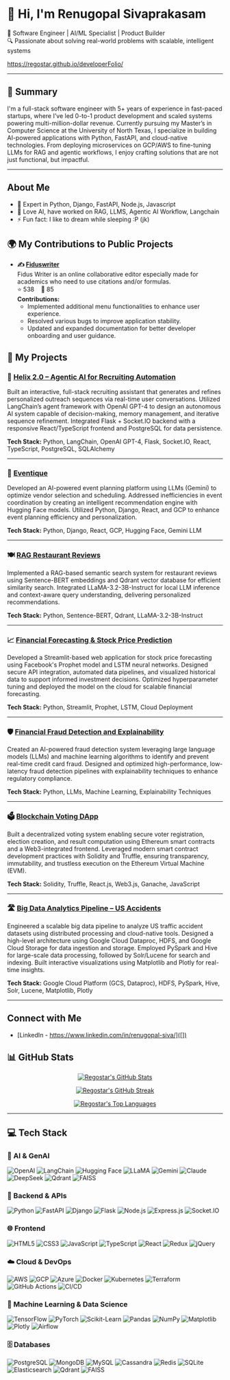 # 👋 Hi, I'm Renugopal Sivaprakasam

🚀 Software Engineer | AI/ML Specialist | Product Builder  
🔍 Passionate about solving real-world problems with scalable, intelligent systems

https://regostar.github.io/developerFolio/

---

## 🌟 Summary

I'm a full-stack software engineer with 5+ years of experience in fast-paced startups, where I’ve led 0-to-1 product development and scaled systems powering multi-million-dollar revenue. Currently pursuing my Master’s in Computer Science at the University of North Texas, I specialize in building AI-powered applications with Python, FastAPI, and cloud-native technologies. From deploying microservices on GCP/AWS to fine-tuning LLMs for RAG and agentic workflows, I enjoy crafting solutions that are not just functional, but impactful.

---

## About Me
- 🔭 Expert in Python, Django, FastAPI, Node.js, Javascript
- 🌱  Love AI, have worked on RAG, LLMS, Agentic AI Workflow, Langchain
- ⚡ Fun fact: I like to dream while sleeping :P (jk)


## 🌍 My Contributions to Public Projects

- **✍️ [Fiduswriter](https://github.com/fiduswriter/fiduswriter)**  
  Fidus Writer is an online collaborative editor especially made for academics who need to use citations and/or formulas.  
  ⭐ 538 &nbsp;&nbsp;&nbsp;🍴 85  
  **Contributions:**  
  - Implemented additional menu functionalities to enhance user experience.  
  - Resolved various bugs to improve application stability.  
  - Updated and expanded documentation for better developer onboarding and user guidance.


## 🚀 My Projects

### 🤖 [Helix 2.0 – Agentic AI for Recruiting Automation](https://github.com/regostar/agents_conversation)
Built an interactive, full-stack recruiting assistant that generates and refines personalized outreach sequences via real-time user conversations. Utilized LangChain’s agent framework with OpenAI GPT-4 to design an autonomous AI system capable of decision-making, memory management, and iterative sequence refinement. Integrated Flask + Socket.IO backend with a responsive React/TypeScript frontend and PostgreSQL for data persistence.  

**Tech Stack:** Python, LangChain, OpenAI GPT-4, Flask, Socket.IO, React, TypeScript, PostgreSQL, SQLAlchemy

---

### 🎉 [Eventique](https://github.com/regostar/eventique)
Developed an AI-powered event planning platform using LLMs (Gemini) to optimize vendor selection and scheduling. Addressed inefficiencies in event coordination by creating an intelligent recommendation engine with Hugging Face models. Utilized Python, Django, React, and GCP to enhance event planning efficiency and personalization.  

**Tech Stack:** Python, Django, React, GCP, Hugging Face, Gemini LLM

---

### 🍽️ [RAG Restaurant Reviews](https://github.com/regostar/RAG_restaurant_reviews)
Implemented a RAG-based semantic search system for restaurant reviews using Sentence-BERT embeddings and Qdrant vector database for efficient similarity search. Integrated LLaMA-3.2-3B-Instruct for local LLM inference and context-aware query understanding, delivering personalized recommendations.  

**Tech Stack:** Python, Sentence-BERT, Qdrant, LLaMA-3.2-3B-Instruct

---

### 📈 [Financial Forecasting & Stock Price Prediction](https://github.com/regostar/streamlit_stocks)
Developed a Streamlit-based web application for stock price forecasting using Facebook's Prophet model and LSTM neural networks. Designed secure API integration, automated data pipelines, and visualized historical data to support informed investment decisions. Optimized hyperparameter tuning and deployed the model on the cloud for scalable financial forecasting.  

**Tech Stack:** Python, Streamlit, Prophet, LSTM, Cloud Deployment

---

### 🛡️ [Financial Fraud Detection and Explainability](https://github.com/regostar/hack_unt_financial_fraud)
Created an AI-powered fraud detection system leveraging large language models (LLMs) and machine learning algorithms to identify and prevent real-time credit card fraud. Designed and optimized high-performance, low-latency fraud detection pipelines with explainability techniques to enhance regulatory compliance.  

**Tech Stack:** Python, LLMs, Machine Learning, Explainability Techniques

---

### 🗳️ [Blockchain Voting DApp](https://github.com/regostar/blockchain_voter2)
Built a decentralized voting system enabling secure voter registration, election creation, and result computation using Ethereum smart contracts and a Web3-integrated frontend. Leveraged modern smart contract development practices with Solidity and Truffle, ensuring transparency, immutability, and trustless execution on the Ethereum Virtual Machine (EVM). 

**Tech Stack:** Solidity, Truffle, React.js, Web3.js, Ganache, JavaScript

---

### 🛣️ [Big Data Analytics Pipeline – US Accidents](https://github.com/regostar/us_accidents_eda)
Engineered a scalable big data pipeline to analyze US traffic accident datasets using distributed processing and cloud-native tools. Designed a high-level architecture using Google Cloud Dataproc, HDFS, and Google Cloud Storage for data ingestion and storage. Employed PySpark and Hive for large-scale data processing, followed by Solr/Lucene for search and indexing. Built interactive visualizations using Matplotlib and Plotly for real-time insights.  

**Tech Stack:** Google Cloud Platform (GCS, Dataproc), HDFS, PySpark, Hive, Solr, Lucene, Matplotlib, Plotly

---



## Connect with Me
- [LinkedIn - https://www.linkedin.com/in/renugopal-siva/]([])

## 📊 GitHub Stats

<p align="center">
  <a href="https://github.com/regostar">
    <img src="https://github-readme-stats.vercel.app/api?username=regostar&show_icons=true&theme=tokyonight&include_all_commits=true&count_private=true&v=1" alt="Regostar's GitHub Stats" />
  </a>
</p>

<p align="center">
  <a href="https://github.com/regostar">
    <img src="https://github-readme-streak-stats.herokuapp.com/?user=regostar&theme=tokyonight&hide_border=false" alt="Regostar's GitHub Streak" />
  </a>
</p>

<p align="center">
  <a href="https://github.com/regostar">
    <img src="https://github-readme-stats.vercel.app/api/top-langs/?username=regostar&theme=tokyonight&hide_border=false&layout=compact&langs_count=8" alt="Regostar's Top Languages" />
  </a>
</p>


---


## 💻 Tech Stack

### 🧠 AI & GenAI
![OpenAI](https://img.shields.io/badge/OpenAI-412991?style=for-the-badge&logo=openai&logoColor=white)
![LangChain](https://img.shields.io/badge/LangChain-000000?style=for-the-badge&logo=langchain&logoColor=white)
![Hugging Face](https://img.shields.io/badge/HuggingFace-FF6DC2?style=for-the-badge&logo=huggingface&logoColor=white)
![LLaMA](https://img.shields.io/badge/LLaMA-000000?style=for-the-badge&logo=llama&logoColor=white)
![Gemini](https://img.shields.io/badge/Gemini-4285F4?style=for-the-badge&logo=google&logoColor=white)
![Claude](https://img.shields.io/badge/Claude-000000?style=for-the-badge&logo=anthropic&logoColor=white)
![DeepSeek](https://img.shields.io/badge/DeepSeek-000000?style=for-the-badge&logo=deepseek&logoColor=white)
![Qdrant](https://img.shields.io/badge/Qdrant-00B5E2?style=for-the-badge&logo=qdrant&logoColor=white)
![FAISS](https://img.shields.io/badge/FAISS-005571?style=for-the-badge&logo=faiss&logoColor=white)

### 🔧 Backend & APIs
![Python](https://img.shields.io/badge/Python-3776AB?style=for-the-badge&logo=python&logoColor=white)
![FastAPI](https://img.shields.io/badge/FastAPI-009688?style=for-the-badge&logo=fastapi&logoColor=white)
![Django](https://img.shields.io/badge/Django-092E20?style=for-the-badge&logo=django&logoColor=white)
![Flask](https://img.shields.io/badge/Flask-000000?style=for-the-badge&logo=flask&logoColor=white)
![Node.js](https://img.shields.io/badge/Node.js-339933?style=for-the-badge&logo=nodedotjs&logoColor=white)
![Express.js](https://img.shields.io/badge/Express.js-000000?style=for-the-badge&logo=express&logoColor=white)
![Socket.IO](https://img.shields.io/badge/Socket.IO-010101?style=for-the-badge&logo=socketdotio&logoColor=white)

### 🌐 Frontend
![HTML5](https://img.shields.io/badge/HTML5-E34F26?style=for-the-badge&logo=html5&logoColor=white)
![CSS3](https://img.shields.io/badge/CSS3-1572B6?style=for-the-badge&logo=css3&logoColor=white)
![JavaScript](https://img.shields.io/badge/JavaScript-F7DF1E?style=for-the-badge&logo=javascript&logoColor=black)
![TypeScript](https://img.shields.io/badge/TypeScript-3178C6?style=for-the-badge&logo=typescript&logoColor=white)
![React](https://img.shields.io/badge/React-61DAFB?style=for-the-badge&logo=react&logoColor=black)
![Redux](https://img.shields.io/badge/Redux-764ABC?style=for-the-badge&logo=redux&logoColor=white)
![jQuery](https://img.shields.io/badge/jQuery-0769AD?style=for-the-badge&logo=jquery&logoColor=white)

### ☁️ Cloud & DevOps
![AWS](https://img.shields.io/badge/AWS-232F3E?style=for-the-badge&logo=amazonaws&logoColor=white)
![GCP](https://img.shields.io/badge/GCP-4285F4?style=for-the-badge&logo=googlecloud&logoColor=white)
![Azure](https://img.shields.io/badge/Azure-0078D4?style=for-the-badge&logo=microsoftazure&logoColor=white)
![Docker](https://img.shields.io/badge/Docker-2496ED?style=for-the-badge&logo=docker&logoColor=white)
![Kubernetes](https://img.shields.io/badge/Kubernetes-326CE5?style=for-the-badge&logo=kubernetes&logoColor=white)
![Terraform](https://img.shields.io/badge/Terraform-623CE4?style=for-the-badge&logo=terraform&logoColor=white)
![GitHub Actions](https://img.shields.io/badge/GitHub_Actions-2088FF?style=for-the-badge&logo=githubactions&logoColor=white)
![CI/CD](https://img.shields.io/badge/CI/CD-000000?style=for-the-badge&logo=git&logoColor=white)

### 🧠 Machine Learning & Data Science
![TensorFlow](https://img.shields.io/badge/TensorFlow-FF6F00?style=for-the-badge&logo=tensorflow&logoColor=white)
![PyTorch](https://img.shields.io/badge/PyTorch-EE4C2C?style=for-the-badge&logo=pytorch&logoColor=white)
![Scikit-Learn](https://img.shields.io/badge/Scikit--Learn-F7931E?style=for-the-badge&logo=scikitlearn&logoColor=white)
![Pandas](https://img.shields.io/badge/Pandas-150458?style=for-the-badge&logo=pandas&logoColor=white)
![NumPy](https://img.shields.io/badge/NumPy-013243?style=for-the-badge&logo=numpy&logoColor=white)
![Matplotlib](https://img.shields.io/badge/Matplotlib-11557C?style=for-the-badge&logo=matplotlib&logoColor=white)
![Plotly](https://img.shields.io/badge/Plotly-3F4F75?style=for-the-badge&logo=plotly&logoColor=white)
![Airflow](https://img.shields.io/badge/Apache_Airflow-017CEE?style=for-the-badge&logo=apacheairflow&logoColor=white)

### 🗄️ Databases

![PostgreSQL](https://img.shields.io/badge/PostgreSQL-316192?style=for-the-badge&logo=postgresql&logoColor=white)
![MongoDB](https://img.shields.io/badge/MongoDB-4DB33D?style=for-the-badge&logo=mongodb&logoColor=white)
![MySQL](https://img.shields.io/badge/MySQL-4479A1?style=for-the-badge&logo=mysql&logoColor=white)
![Cassandra](https://img.shields.io/badge/Cassandra-1287B1?style=for-the-badge&logo=apachecassandra&logoColor=white)
![Redis](https://img.shields.io/badge/Redis-DC382D?style=for-the-badge&logo=redis&logoColor=white)
![SQLite](https://img.shields.io/badge/SQLite-003B57?style=for-the-badge&logo=sqlite&logoColor=white)
![Elasticsearch](https://img.shields.io/badge/Elasticsearch-005571?style=for-the-badge&logo=elasticsearch&logoColor=white)
![Qdrant](https://img.shields.io/badge/Qdrant-00B5E2?style=for-the-badge&logo=qdrant&logoColor=white)
![FAISS](https://img.shields.io/badge/FAISS-005571?style=for-the-badge&logo=faiss&logoColor=white)

 
